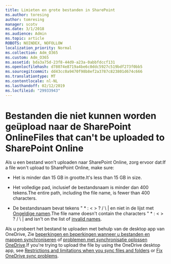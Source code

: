 ```yaml
---
title: Limieten en grote bestanden in SharePoint
ms.author: toresing
author: tomresing
manager: scotv
ms.date: 3/1/2018
ms.audience: Admin
ms.topic: article
ROBOTS: NOINDEX, NOFOLLOW
localization_priority: Normal
ms.collection: Adm_O365
ms.custom: Adm_O365
ms.assetid: bda3a75d-23f8-44d9-a23a-0abbfdccf131
ms.openlocfilehash: d78074e8719a4be6c0ddc5927c519bdf273f0bb5
ms.sourcegitcommit: dd43cc0a9470f98b8ef2a3787c823801d674c666
ms.translationtype: MT
ms.contentlocale: nl-NL
ms.lasthandoff: 02/12/2019
ms.locfileid: "29933943"
---
```

# <a name="files-that-cant-be-uploaded-to-sharepoint-online"></a><span data-ttu-id="54c65-102">Bestanden die niet kunnen worden geüpload naar de SharePoint Online</span><span class="sxs-lookup"><span data-stu-id="54c65-102">Files that can't be uploaded to SharePoint Online</span></span>

<span data-ttu-id="54c65-103">Als u een bestand won't uploaden naar SharePoint Online, zorg ervoor dat:</span><span class="sxs-lookup"><span data-stu-id="54c65-103">If a file won't upload to SharePoint Online, make sure:</span></span>
  
- <span data-ttu-id="54c65-104">Het is minder dan 15 GB in grootte.</span><span class="sxs-lookup"><span data-stu-id="54c65-104">It's less than 15 GB in size.</span></span>
    
- <span data-ttu-id="54c65-105">Het volledige pad, inclusief de bestandsnaam is minder dan 400 tekens.</span><span class="sxs-lookup"><span data-stu-id="54c65-105">The entire path, including the file name, is fewer than 400 characters.</span></span>
    
- <span data-ttu-id="54c65-p101">De bestandsnaam bevat tekens " \* : \< \> ? / \ | en niet in de lijst met [Ongeldige namen](https://go.microsoft.com/fwlink/?linkid=866430).</span><span class="sxs-lookup"><span data-stu-id="54c65-p101">The file name doesn't contain the characters " \* : \< \> ? / \ | and isn't on the list of [invalid names](https://go.microsoft.com/fwlink/?linkid=866430).</span></span>
    
<span data-ttu-id="54c65-108">Als u probeert het bestand te uploaden met behulp van de desktop app van OneDrive, Zie [beperkingen en beperkingen wanneer u bestanden en mappen synchroniseren](http://go.microsoft.com/fwlink/p/?LinkID=717734) of [problemen met synchronisatie oplossen OneDrive](https://go.microsoft.com/fwlink/?linkid=866431).</span><span class="sxs-lookup"><span data-stu-id="54c65-108">If you're trying to upload the file by using the OneDrive desktop app, see [Restrictions and limitations when you sync files and folders](http://go.microsoft.com/fwlink/p/?LinkID=717734) or [Fix OneDrive sync problems](https://go.microsoft.com/fwlink/?linkid=866431).</span></span>
  

